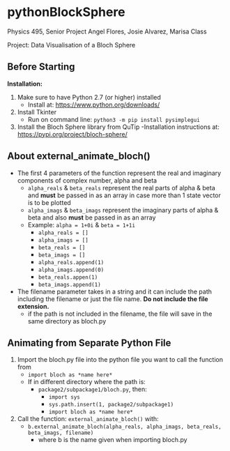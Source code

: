 # pythonBlockSphere

Physics 495, Senior Project
Angel Flores, Josie Alvarez, Marisa Class

Project:
Data Visualisation of a Bloch Sphere

## Before Starting
**Installation:**
1. Make sure to have Python 2.7 (or higher) installed
    - Install at: https://www.python.org/downloads/
2. Install Tkinter 
    - Run on command line: `python3 -m pip install pysimplegui`
3. Install the Bloch Sphere library from QuTip
-Installation instructions at: https://pypi.org/project/bloch-sphere/

## About external_animate_bloch()
- The first 4 parameters of the function represent the real and imaginary components of complex number, alpha and beta
    - `alpha_reals` & `beta_reals` represent the real parts of alpha & beta and **must** be passed in as an array in case more than 1 state vector is to be plotted
    - `alpha_imags` & `beta_imags` represent the imaginary parts of alpha & beta and also **must** be passed in as an array 
    - Example: `alpha = 1+0i` & `beta = 1+1i`
        - `alpha_reals = []`
        - `alpha_imags = []`
        - `beta_reals = []`
        - `beta_imags = []`
        - `alpha_reals.append(1)`
        - `alpha_imags.append(0)`
        - `beta_reals.appen(1)`
        - `beta_imags.append(1)`
- The filename parameter takes in a string and it can include the path including the filename or just the file name. **Do not include the file extension.**
    - if the path is not included in the filename, the file will save in the same directory as bloch.py
## Animating from Separate Python File
1. Import the bloch.py file into the python file you want to call the function from
     - `import bloch as *name here*`
    - If in different directory where the path is: 
        - `package2/subpackage1/bloch.py`, then:
            -  `import sys`
            - `sys.path.insert(1, package2/subpackage1)`
            - `import bloch as *name here*`
2. Call the function: `external_animate_bloch()`
with:
    - `b.external_animate_bloch(alpha_reals, alpha_imags, beta_reals, beta_imags, filename)`
        - where b is the name given when importing bloch.py
            
